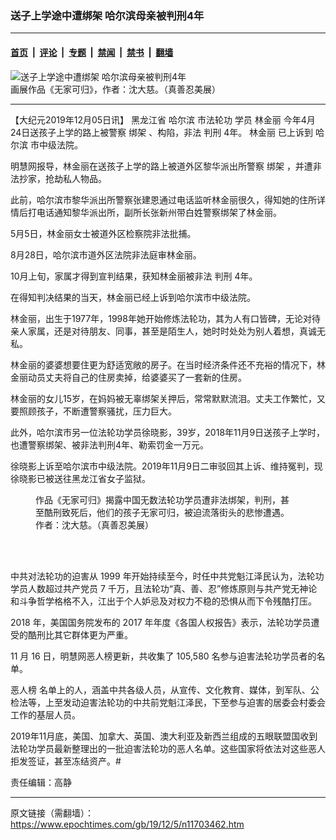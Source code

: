 ### 送子上学途中遭绑架 哈尔滨母亲被判刑4年

---

#### [首页](../../../..?n11703462) &nbsp;|&nbsp; [评论](../../../../../epoch-comment?n11703462) &nbsp;|&nbsp; [专题](../../../../../epoch-special?n11703462) &nbsp;|&nbsp; [禁闻](../../../../../epoch-news?n11703462) &nbsp;|&nbsp; [禁书](../../../../../books?n11703462) &nbsp;|&nbsp; [翻墙](https://github.com/gfw-breaker/nogfw/blob/master/README.md?n11703462)


<div><img alt="送子上学途中遭绑架 哈尔滨母亲被判刑4年" class="attachment-djy_600_400 size-djy_600_400 wp-post-image" src="https://i.epochtimes.com/assets/uploads/2019/12/2014-08-10-homeless-e1569594401687-700x366-600x366.jpg"/>
<div class="caption">
 画展作品《无家可归》，作者：沈大慈。（真善忍美展）
</div></div><hr/><div class="post_content" id="artbody" itemprop="articleBody">
 <!-- article content begin -->
 <p>
  【大纪元2019年12月05日讯】
  <span class="s1">
   黑龙江省
   <ok href="https://www.epochtimes.com/gb/tag/%E5%93%88%E5%B0%94%E6%BB%A8.html">
    哈尔滨
   </ok>
  </span>
  <span class="s2">
   市法轮功
  </span>
  <span class="s1">
   学员
   <ok href="https://www.epochtimes.com/gb/tag/%E6%9E%97%E9%87%91%E4%B8%BD.html">
    林金丽
   </ok>
   今年4月24日送孩子上学的路上被警察
   <ok href="https://www.epochtimes.com/gb/tag/%E7%BB%91%E6%9E%B6.html">
    绑架
   </ok>
   、构陷，非法
   <ok href="https://www.epochtimes.com/gb/tag/%E5%88%A4%E5%88%91.html">
    判刑
   </ok>
   4年。
   <ok href="https://www.epochtimes.com/gb/tag/%E6%9E%97%E9%87%91%E4%B8%BD.html">
    林金丽
   </ok>
   已上诉到
   <ok href="https://www.epochtimes.com/gb/tag/%E5%93%88%E5%B0%94%E6%BB%A8.html">
    哈尔滨
   </ok>
   市中级法院。
  </span>
 </p>
 <p class="p4">
  <span class="s1">
   明慧网报导，林金丽在送孩子上学的路上被道外区黎华派出所警察
   <ok href="https://www.epochtimes.com/gb/tag/%E7%BB%91%E6%9E%B6.html">
    绑架
   </ok>
   ，并遭非法抄家，抢劫私人物品。
  </span>
 </p>
 <p class="p4">
  <span class="s1">
   此前，哈尔滨市黎华派出所警察张建恩通过电话监听林金丽很久，得知她的住所详情后打电话通知黎华派出所，副所长张新州带白姓警察绑架了林金丽。
  </span>
 </p>
 <p class="p4">
  <span class="s1">
   5月5日，林金丽女士被道外区检察院非法批捕。
  </span>
 </p>
 <p class="p4">
  <span class="s1">
   8月28日，哈尔滨市道外区法院非法庭审林金丽。
  </span>
 </p>
 <p class="p4">
  <span class="s1">
   10月上旬，家属才得到宣判结果，获知林金丽被非法
   <ok href="https://www.epochtimes.com/gb/tag/%E5%88%A4%E5%88%91.html">
    判刑
   </ok>
   4年。
  </span>
 </p>
 <p class="p4">
  <span class="s1">
   在得知判决结果的当天，林金丽已经上诉到哈尔滨市中级法院。
  </span>
 </p>
 <p class="p4">
  <span class="s1">
   林金丽，出生于1977年，1998年她开始修炼法轮功，其为人有口皆碑，无论对待亲人家属，还是对待朋友、同事，甚至是陌生人，她时时处处为别人着想，真诚无私。
  </span>
 </p>
 <p class="p4">
  <span class="s1">
   林金丽的婆婆想要住更为舒适宽敞的房子。在当时经济条件还不充裕的情况下，林金丽动员丈夫将自己的住房卖掉，给婆婆买了一套新的住房。
  </span>
 </p>
 <p class="p4">
  <span class="s1">
   林金丽的女儿15岁，在妈妈被无辜绑架关押后，常常默默流泪。丈夫工作繁忙，又要照顾孩子，不断遭警察骚扰，压力巨大。
  </span>
 </p>
 <p class="p4">
  <span class="s1">
   此外，哈尔滨市另一位法轮功学员徐晓影，39岁，2018年11月9日送孩子上学时，也遭警察绑架、被非法判刑4年、勒索罚金一万元。
  </span>
 </p>
 <p class="p4">
  <span class="s1">
   徐晓影上诉至哈尔滨市中级法院。2019年11月9日二审驳回其上诉、维持冤判，现徐晓影已被送往黑龙江省女子监狱。
  </span>
 </p>
 <figure aria-describedby="caption-attachment-11703620" class="wp-caption aligncenter" id="attachment_11703620" style="width: 408px">
  <ok href="https://i.epochtimes.com/assets/uploads/2019/12/2014-08-10-homeless-1.jpg" target="_blank">
   <img alt="" class="wp-image-11703620" src="https://i.epochtimes.com/assets/uploads/2019/12/2014-08-10-homeless-1-600x806.jpg"/>
  </ok>
  <br/><figcaption class="wp-caption-text" id="caption-attachment-11703620">
   作品《无家可归》揭露中国无数法轮功学员遭非法绑架，判刑，甚至酷刑致死后，他们的孩子无家可归，被迫流落街头的悲惨遭遇。作者：沈大慈。（真善忍美展）
  </figcaption><br/>
 </figure><br/>
 <p class="p5">
  <span class="s1">
   中共对法轮功的迫害从
  </span>
  <span class="s4">
   1999
  </span>
  <span class="s1">
   年开始持续至今，时任中共党魁江泽民认为，法轮功学员人数超过共产党员
  </span>
  <span class="s4">
   7
  </span>
  <span class="s1">
   千万，且法轮功“真、善、忍”修炼原则与共产党无神论和斗争哲学格格不入，江出于个人妒忌及对权力不稳的恐惧从而下令残酷打压。
  </span>
 </p>
 <p class="p5">
  <span class="s4">
   2018
  </span>
  <span class="s1">
   年，美国国务院发布的
  </span>
  <span class="s4">
   2017
  </span>
  <span class="s1">
   年年度《各国人权报告》表示，法轮功学员遭受的酷刑比其它群体更为严重。
  </span>
 </p>
 <p class="p5">
  <span class="s4">
   11
  </span>
  <span class="s1">
   月
  </span>
  <span class="s4">
   16
  </span>
  <span class="s1">
   日，明慧网恶人榜更新，共收集了
  </span>
  <span class="s4">
   105,580
  </span>
  <span class="s1">
   名参与迫害法轮功学员者的名单。
  </span>
 </p>
 <p class="p7">
  <span class="s6">
   <ok href="https://www.epochtimes.com/gb/tag/%E6%81%B6%E4%BA%BA%E6%A6%9C.html">
    恶人榜
   </ok>
  </span>
  <span class="s1">
   名单上的人，涵盖中共各级人员，从宣传、文化教育、媒体，到军队、公检法等，上至发动迫害法轮功的中共前党魁江泽民，下至参与迫害的居委会村委会工作的基层人员。
  </span>
 </p>
 <p class="p7">
  <span class="s1">
   2019年11月底，美国、加拿大、英国、澳大利亚及新西兰组成的五眼联盟国收到法轮功学员最新整理出的一批迫害法轮功的恶人名单。这些国家将依法对这些恶人拒发签证，甚至冻结资产。#
  </span>
 </p>
 <p class="p7">
  责任编辑：高静
 </p>
 <!-- article content end -->
 <div id="below_article_ad">
 </div>
</div>


---

原文链接（需翻墙）：https://www.epochtimes.com/gb/19/12/5/n11703462.htm